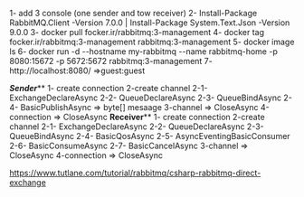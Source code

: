 ﻿1- add 3 console (one sender and tow receiver)
2- Install-Package RabbitMQ.Client -Version 7.0.0 | Install-Package System.Text.Json -Version 9.0.0
3- docker pull focker.ir/rabbitmq:3-management
4- docker tag focker.ir/rabbitmq:3-management rabbitmq:3-management
5- docker image ls
6- docker run -d --hostname my-rabbitmq --name rabbitmq-home -p 8080:15672 -p 5672:5672 rabbitmq:3-management
7- http://localhost:8080/ =>guest:guest

*************Sender***************
1- create connection
2-create channel 
	2-1- ExchangeDeclareAsync
	2-2- QueueDeclareAsync 
	2-3- QueueBindAsync
	2-4- BasicPublishAsync => byte[] mesaage
 3-channel => CloseAsync
 4-connection => CloseAsync
 ************Receiver**************
1- create connection
2-create channel 
	2-1- ExchangeDeclareAsync
	2-2- QueueDeclareAsync 
	2-3- QueueBindAsync
	2-4- BasicQosAsync 
	2-5- AsyncEventingBasicConsumer
	2-6- BasicConsumeAsync
	2-7- BasicCancelAsync
 3-channel => CloseAsync
 4-connection => CloseAsync

 https://www.tutlane.com/tutorial/rabbitmq/csharp-rabbitmq-direct-exchange